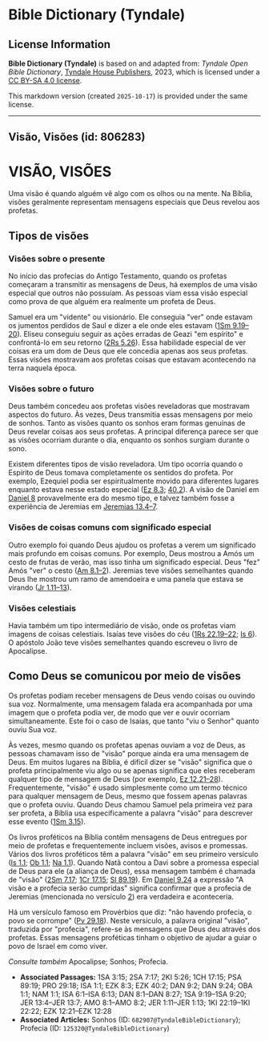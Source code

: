 # Bible Dictionary (Tyndale)

## License Information

**Bible Dictionary (Tyndale)** is based on and adapted from: _Tyndale Open Bible Dictionary_, [Tyndale House Publishers](https://tyndaleopenresources.com/), 2023, which is licensed under a [CC BY-SA 4.0 license](https://creativecommons.org/licenses/by-sa/4.0/legalcode.en).

This markdown version (created `2025-10-17`) is provided under the same license.



--------------------------------

## Visão, Visões (id: 806283)

VISÃO, VISÕES
=============

Uma visão é quando alguém vê algo com os olhos ou na mente. Na Bíblia, visões geralmente representam mensagens especiais que Deus revelou aos profetas.

Tipos de visões
---------------

### Visões sobre o presente

No início das profecias do Antigo Testamento, quando os profetas começaram a transmitir as mensagens de Deus, há exemplos de uma visão especial que outros não possuíam. As pessoas viam essa visão especial como prova de que alguém era realmente um profeta de Deus.

Samuel era um "vidente" ou visionário. Ele conseguia "ver" onde estavam os jumentos perdidos de Saul e dizer a ele onde eles estavam ([1Sm 9\.19–20](https://ref.ly/1Sam9:19-1Sam9:20)). Eliseu conseguiu seguir as ações erradas de Geazi "em espírito" e confrontá\-lo em seu retorno ([2Rs 5\.26](https://ref.ly/2Kgs5:26)). Essa habilidade especial de ver coisas era um dom de Deus que ele concedia apenas aos seus profetas. Essas visões mostravam aos profetas coisas que estavam acontecendo na terra naquela época.

### Visões sobre o futuro

Deus também concedeu aos profetas visões reveladoras que mostravam aspectos do futuro. Às vezes, Deus transmitia essas mensagens por meio de sonhos. Tanto as visões quanto os sonhos eram formas genuínas de Deus revelar coisas aos seus profetas. A principal diferença parece ser que as visões ocorriam durante o dia, enquanto os sonhos surgiam durante o sono.

Existem diferentes tipos de visão reveladora. Um tipo ocorria quando o Espírito de Deus tomava completamente os sentidos do profeta. Por exemplo, Ezequiel podia ser espiritualmente movido para diferentes lugares enquanto estava nesse estado especial ([Ez 8\.3](https://ref.ly/Ezek8:3); [40\.2](https://ref.ly/Ezek40:2)). A visão de Daniel em [Daniel 8](https://ref.ly/Dan8:1-Dan8:27) provavelmente era do mesmo tipo, e talvez também fosse a experiência de Jeremias em [Jeremias 13\.4–7](https://ref.ly/Jer13:4-Jer13:7).

### Visões de coisas comuns com significado especial

Outro exemplo foi quando Deus ajudou os profetas a verem um significado mais profundo em coisas comuns. Por exemplo, Deus mostrou a Amós um cesto de frutas de verão, mas isso tinha um significado especial. Deus "fez" Amós "ver" o cesto ([Am 8\.1–2](https://ref.ly/Amos8:1-Amos8:2)). Jeremias teve visões semelhantes quando Deus lhe mostrou um ramo de amendoeira e uma panela que estava se virando ([Jr 1\.11–13](https://ref.ly/Jer1:11-Jer1:13)).

### Visões celestiais

Havia também um tipo intermediário de visão, onde os profetas viam imagens de coisas celestiais. Isaías teve visões do céu ([1Rs 22\.19–22](https://ref.ly/1Kgs22:19-1Kgs22:22); [Is 6](https://ref.ly/Isa6:1-Isa6:13)). O apóstolo João teve visões semelhantes quando escreveu o livro de Apocalipse.

Como Deus se comunicou por meio de visões
-----------------------------------------

Os profetas podiam receber mensagens de Deus vendo coisas ou ouvindo sua voz. Normalmente, uma mensagem falada era acompanhada por uma imagem que o profeta podia ver, de modo que ver e ouvir ocorriam simultaneamente. Este foi o caso de Isaías, que tanto "viu o Senhor" quanto ouviu Sua voz.

Às vezes, mesmo quando os profetas apenas ouviam a voz de Deus, as pessoas chamavam isso de "visão" porque ainda era uma mensagem de Deus. Em muitos lugares na Bíblia, é difícil dizer se "visão" significa que o profeta principalmente viu algo ou se apenas significa que eles receberam qualquer tipo de mensagem de Deus (por exemplo, [Ez 12\.21–28](https://ref.ly/Ezek12:21-Ezek12:28)). Frequentemente, "visão" é usado simplesmente como um termo técnico para qualquer mensagem de Deus, mesmo que fossem apenas palavras que o profeta ouviu. Quando Deus chamou Samuel pela primeira vez para ser profeta, a Bíblia usa especificamente a palavra "visão" para descrever esse evento ([1Sm 3\.15](https://ref.ly/1Sam3:15)).

Os livros proféticos na Bíblia contêm mensagens de Deus entregues por meio de profetas e frequentemente incluem visões, avisos e promessas. Vários dos livros proféticos têm a palavra "visão" em seu primeiro versículo ([Is 1\.1](https://ref.ly/Isa1:1); [Ob 1\.1](https://ref.ly/Obad1:1); [Na 1\.1](https://ref.ly/Nah1:1)). Quando Natã contou a Davi sobre a promessa especial de Deus para ele (a aliança de Deus), essa mensagem também é chamada de "visão" ([2Sm 7\.17](https://ref.ly/2Sam7:17); [1Cr 17\.15](https://ref.ly/1Chr17:15); [Sl 89\.19](https://ref.ly/Ps89:19)). Em [Daniel 9\.24](https://ref.ly/Dan9:24) a expressão "A visão e a profecia serão cumpridas" significa confirmar que a profecia de Jeremias (mencionada no versículo [2](https://ref.ly/Dan9:2)) era verdadeira e aconteceria.

Há um versículo famoso em Provérbios que diz: "não havendo profecia, o povo se corrompe" ([Pv 29\.18](https://ref.ly/Prov29:18)). Neste versículo, a palavra original "visão", traduzida por "profecia", refere\-se às mensagens que Deus deu através dos profetas. Essas mensagens proféticas tinham o objetivo de ajudar a guiar o povo de Israel em como viver.

*Consulte também* Apocalipse; Sonhos; Profecia.

* **Associated Passages:** 1SA 3:15; 2SA 7:17; 2KI 5:26; 1CH 17:15; PSA 89:19; PRO 29:18; ISA 1:1; EZK 8:3; EZK 40:2; DAN 9:2; DAN 9:24; OBA 1:1; NAM 1:1; ISA 6:1–ISA 6:13; DAN 8:1–DAN 8:27; 1SA 9:19–1SA 9:20; JER 13:4–JER 13:7; AMO 8:1–AMO 8:2; JER 1:11–JER 1:13; 1KI 22:19–1KI 22:22; EZK 12:21–EZK 12:28
* **Associated Articles:** Sonhos (ID: `682907@TyndaleBibleDictionary`); Profecia (ID: `125320@TyndaleBibleDictionary`)

